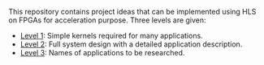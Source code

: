 This repository contains project ideas that can be implemented using HLS on FPGAs for acceleration purpose. Three levels are given:

- [Level 1](./Level%201/README.md): Simple kernels required for many applications.
- [Level 2](./Level%202/README.md): Full system design with a detailed application description.
- [Level 3](./Level%203/README.md): Names of applications to be researched.
